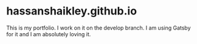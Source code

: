 # hassanshaikley.github.io

This is my portfolio. I work on it on the develop branch. I am using Gatsby for it and I am absolutely loving it.

